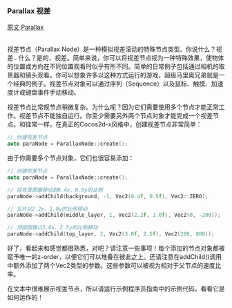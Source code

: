 ### Parallax  视差
[原文 Parallax](https://docs.cocos2d-x.org/cocos2d-x/v4/en/other_node_types/getting_started.html) 
<br>
<br>

视差节点（Parallax Node）是一种模拟视差滚动的特殊节点类型。你说什么？视差.. 什么？是的，视差。简单来说，你可以将视差节点视为一种特殊效果，使物体的位置或方向在不同位置观看时似乎有所不同。简单的日常例子包括通过相机的取景器和镜头观看。你可以想象许多以这种方式运行的游戏，超级马里奥兄弟就是一个经典的例子。视差节点对象可以通过序列（Sequence）以及鼠标、触摸、加速度计或键盘事件手动移动。<br>


视差节点比常规节点稍微复杂。为什么呢？因为它们需要使用多个节点才能正常工作。视差节点不能独自运行。你至少需要另外两个节点对象才能完成一个视差节点。和往常一样，在真正的Cocos2d-x风格中，创建视差节点非常简单：<br>


```cpp
// 创建视差节点
auto paraNode = ParallaxNode::create();
```

由于你需要多个节点对象，它们也很容易添加：<br>


```cpp
// 创建视差节点
auto paraNode = ParallaxNode::create();

// 将背景图像移动到0.4x、0.5y的比例
paraNode->addChild(background, -1, Vec2(0.4f, 0.5f), Vec2::ZERO);

// 瓦片以2.2x、1.0y的比例移动
paraNode->addChild(middle_layer, 1, Vec2(2.2f, 1.0f), Vec2(0, -200));

// 顶部图像以3.0x、2.5y的比例移动
paraNode->addChild(top_layer, 2, Vec2(3.0f, 2.5f), Vec2(200, 800));
```

好了，看起来和感觉都很熟悉，对吧？请注意一些事项！每个添加的节点对象都被赋予唯一的z-order，以便它们可以堆叠在彼此之上。还请注意在addChild()调用中额外添加了两个Vec2类型的参数。这些参数可以被视为相对于父节点的速度比率。<br>


在文本中很难展示视差节点，所以请运行示例程序员指南中的示例代码，看看它是如何运作的！<br>
